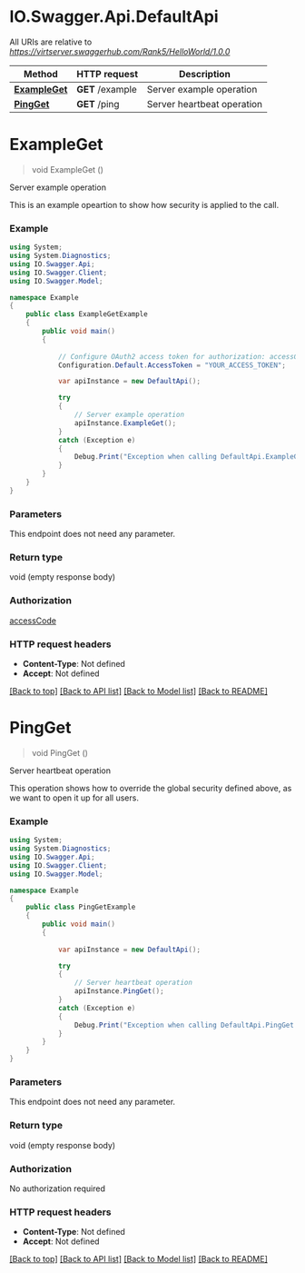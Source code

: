 # IO.Swagger.Api.DefaultApi

All URIs are relative to *https://virtserver.swaggerhub.com/Rank5/HelloWorld/1.0.0*

Method | HTTP request | Description
------------- | ------------- | -------------
[**ExampleGet**](DefaultApi.md#exampleget) | **GET** /example | Server example operation
[**PingGet**](DefaultApi.md#pingget) | **GET** /ping | Server heartbeat operation


<a name="exampleget"></a>
# **ExampleGet**
> void ExampleGet ()

Server example operation

This is an example opeartion to show how security is applied to the call.

### Example
```csharp
using System;
using System.Diagnostics;
using IO.Swagger.Api;
using IO.Swagger.Client;
using IO.Swagger.Model;

namespace Example
{
    public class ExampleGetExample
    {
        public void main()
        {
            
            // Configure OAuth2 access token for authorization: accessCode
            Configuration.Default.AccessToken = "YOUR_ACCESS_TOKEN";

            var apiInstance = new DefaultApi();

            try
            {
                // Server example operation
                apiInstance.ExampleGet();
            }
            catch (Exception e)
            {
                Debug.Print("Exception when calling DefaultApi.ExampleGet: " + e.Message );
            }
        }
    }
}
```

### Parameters
This endpoint does not need any parameter.

### Return type

void (empty response body)

### Authorization

[accessCode](../README.md#accessCode)

### HTTP request headers

 - **Content-Type**: Not defined
 - **Accept**: Not defined

[[Back to top]](#) [[Back to API list]](../README.md#documentation-for-api-endpoints) [[Back to Model list]](../README.md#documentation-for-models) [[Back to README]](../README.md)

<a name="pingget"></a>
# **PingGet**
> void PingGet ()

Server heartbeat operation

This operation shows how to override the global security defined above, as we want to open it up for all users.

### Example
```csharp
using System;
using System.Diagnostics;
using IO.Swagger.Api;
using IO.Swagger.Client;
using IO.Swagger.Model;

namespace Example
{
    public class PingGetExample
    {
        public void main()
        {
            
            var apiInstance = new DefaultApi();

            try
            {
                // Server heartbeat operation
                apiInstance.PingGet();
            }
            catch (Exception e)
            {
                Debug.Print("Exception when calling DefaultApi.PingGet: " + e.Message );
            }
        }
    }
}
```

### Parameters
This endpoint does not need any parameter.

### Return type

void (empty response body)

### Authorization

No authorization required

### HTTP request headers

 - **Content-Type**: Not defined
 - **Accept**: Not defined

[[Back to top]](#) [[Back to API list]](../README.md#documentation-for-api-endpoints) [[Back to Model list]](../README.md#documentation-for-models) [[Back to README]](../README.md)

